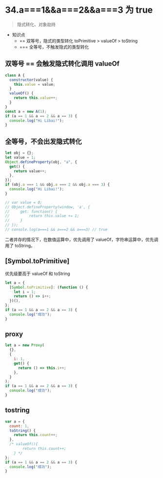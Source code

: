 # 34.a===1&&a===2&&a===3 为 true
> 隐式转化、对象劫持

- 知识点
  - == 双等号，隐式的类型转化 toPrimitive > valueOf > toString 
  - === 全等号，不触发隐式的类型转化

## 双等号 == 会触发隐式转化调用 valueOf

```js
class A {
  constructor(value) {
    this.value = value;
  }
  valueOf() {
    return this.value++;
  }
}
const a = new A(1);
if (a == 1 && a == 2 && a == 3) {
  console.log("Hi Libai!");
}
```

## 全等号，不会出发隐式转化

```js
let obj = {};
let value = 1;
Object.defineProperty(obj, "a", {
  get() {
    return value++;
  },
});
if (obj.a === 1 && obj.a === 2 && obj.a === 3) {
  console.log("Hi Libai!");
}

// var value = 0;
// Object.defineProperty(window, 'a', {
//     get: function() {
//         return this.value += 1;
//     }
// });
// console.log(a===1 && a===2 && a===3) // true
```

二者并存的情况下，在数值运算中，优先调用了 valueOf，字符串运算中，优先调用了 toString。

## [Symbol.toPrimitive]

优先级要高于 valueOf 和 toString

```js
let a = {
  [Symbol.toPrimitive]: (function () {
    let i = 1;
    return () => i++;
  })(),
};
if (a == 1 && a == 2 && a == 3) {
  console.log("成功");
}
```

## proxy

```js
let a = new Proxy(
  {},
  {
    i: 1,
    get() {
      return () => this.i++;
    },
  }
);
if (a == 1 && a == 2 && a == 3) {
  console.log("成功");
}
```

## tostring

```js
var a = {
  count: 1,
  toString() {
    return this.count++;
  },
  /* valueOf(){
        return this.count++;
    } */
};
if (a == 1 && a == 2 && a == 3) {
  console.log("成功");
}
```
